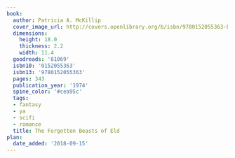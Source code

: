 ```yaml
---
book:
  author: Patricia A. McKillip
  cover_image_url: http://covers.openlibrary.org/b/isbn/9780152055363-L.jpg
  dimensions:
    height: 18.0
    thickness: 2.2
    width: 11.4
  goodreads: '81069'
  isbn10: '0152055363'
  isbn13: '9780152055363'
  pages: 343
  publication_year: '1974'
  spine_color: '#cea95c'
  tags:
  - fantasy
  - ya
  - scifi
  - romance
  title: The Forgotten Beasts of Eld
plan:
  date_added: '2018-09-15'
---
```

